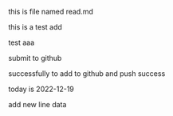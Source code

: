 this is file named read.md

this is a test add

test aaa

submit to github

successfully to add to github and push success

today is 2022-12-19

add new line data
